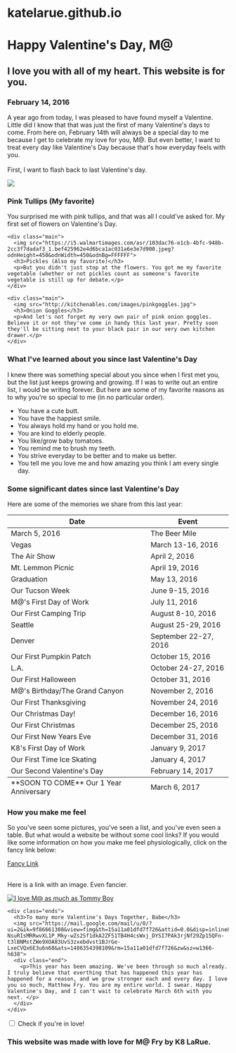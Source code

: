 # katelarue.github.io
<!DOCTYPE html>
<html>
<head>
  <title>Kate Loves Matt</title>
  <link href="https://fonts.googleapis.com/css?family=Abel|Amatic+SC|Raleway:100,200,300,400,500,600,700,800,900" rel="stylesheet">
  <link rel="stylesheet" type="text/css" href="style.css">
</head>
<body>

  <div id="cover">
    <div class="cover-content">
      <h1>Happy Valentine's Day, M@</h1>
      <h2>I love you with all of my heart. This website is for you.</h2>
    </div>
  </div>

  <div class="mains">
    <h3>February 14, 2016</h3>
    <p>A year ago from today, I was pleased to have found myself a Valentine. Little did I know that that was just the first of many Valentine's days to come. From here on, February 14th will always be a special day to me because I get to celebrate my love for you, M@. But even better, I want to treat every day like Valentine's Day because that's how everyday feels with you. </br></br>
First, I want to flash back to last Valentine's day.</p> 
    <div class="main">
      <img src="http://eskipaper.com/images/pink-tulips-3.jpg">
      <h3>Pink Tullips (My favorite)</h3>
      <p>You surprised me with pink tullips, and that was all I could've asked for. My first set of flowers on Valentine's Day.</p>
    </div>

    <div class="main">
      <img src="https://i5.walmartimages.com/asr/103dac76-e1cb-4bfc-948b-2cc3f7dadaf3_1.bef425962e4d6bca1ac031a6e3e7d900.jpeg?odnHeight=450&odnWidth=450&odnBg=FFFFFF">
      <h3>Pickles (Also my favorite)</h3>
      <p>But you didn't just stop at the flowers. You got me my favorite vegetable (whether or not pickles count as someone's favorite vegetable is still up for debate.</p>
    </div>

    <div class="main">
      <img src="http://kitchenables.com/images/pinkgoggles.jpg">
      <h3>Onion Goggles</h3>
      <p>And let's not forget my very own pair of pink onion goggles. Believe it or not they've come in handy this last year. Pretty soon they'll be sitting next to your black pair in our very own kitchen drawer.</p>
    </div>
  </div>

  <div class="lists">
    <h3 class="list">What I've learned about you since last Valentine's Day</h3>
    <p>I knew there was something special about you since when I first met you, but the list just keeps growing and growing. If I was to write out an entire list, I would be writing forever. But here are some of my favorite reasons as to why you're so special to me (in no particular order).</p>
    <div class="list">
      <ul>
        <li>You have a cute butt.</li>
        <li>You have the happiest smile.</li>
        <li>You always hold my hand or you hold me.</li>
        <li>You are kind to elderly people.</li>
        <li>You like/grow baby tomatoes.</li>
        <li>You remind me to brush my teeth.</li>
        <li>You strive everyday to be better and to make us better.</li>
        <li>You tell me you love me and how amazing you think I am every single day.</li>
      </ul>
    </div>
</div>

  <div class="tables">
    <h3 class="table">Some significant dates since last Valentine's Day</h3>  
    <p>Here are some of the memories we share from this last year:</p> 
    <div class="table">
      <table>
        <thead>
          <tr>
            <th>Date</th>
            <th>Event</th>
          </tr>
        </thead>
        <tbody>
          <tr>
            <td>March 5, 2016</td>
            <td>The Beer Mile</td>
          </tr>
          <tr>
            <td>Vegas</td>
            <td>March 13-16, 2016</td>
          </tr>
          <tr>
            <td>The Air Show</td>
            <td>April 2, 2016</td>
          </tr>
          <tr>
            <td>Mt. Lemmon Picnic</td>
            <td>April 19, 2016</td>
          </tr>
          <tr>
            <td>Graduation</td>
            <td>May 13, 2016</td>
          </tr>
          <tr>
            <td>Our Tucson Week</td>
            <td>June 9-15, 2016</td>
          </tr>
          <tr>
            <td>M@'s First Day of Work</td>
            <td>July 11, 2016</td>
          </tr>
          <tr>
            <td>Our First Camping Trip</td>
            <td>August 8-10, 2016</td>
          </tr>
          <tr>
            <td>Seattle</td>
            <td>August 25-29, 2016</td>
          </tr>
          <tr>
            <td>Denver</td>
            <td>September 22-27, 2016</td>
          </tr>
          <tr>
            <td>Our First Pumpkin Patch</td>
            <td>October 15, 2016</td>
          </tr>
          <tr>
            <td>L.A.</td>
            <td>October 24-27, 2016</td>
          </tr>
          <tr>
            <td>Our First Halloween</td>
            <td>October 31, 2016</td>
          </tr>
          <tr>
            <td>M@'s Birthday/The Grand Canyon</td>
            <td>November 2, 2016</td>
          </tr>
          <tr>
            <td>Our First Thanksgiving</td>
            <td>November 24, 2016</td>
          </tr>
          <tr>
            <td>Our Christmas Day!</td>
            <td>December 16, 2016</td>
          </tr>
          <tr>
            <td>Our First Christmas</td>
            <td>December 25, 2016</td>
          </tr>
          <tr>
            <td>Our First New Years Eve</td>
            <td>December 31, 2016</td>
          </tr>
          <tr>
            <td>K8's First Day of Work</td>
            <td>January 9, 2017</td>
          </tr>
          <tr>
            <td>Our First Time Ice Skating</td>
            <td>January 4, 2017</td>
          </tr>
          <tr>
            <td>Our Second Valentine's Day</td>
            <td>February 14, 2017</td>
          </tr>
          </tbody>
           <tfoot>
            <td>**SOON TO COME** Our 1 Year Anniversary</td>
            <td>March 6, 2017</td>
           </tfoot>
    </table>
    </div>
</div>
    
 <div class="links">
    <h3 class="link">How you make me feel</h3>
    <p>So you've seen some pictures, you've seen a list, and you've even seen a table. But what would a website be without some cool links? If you would like some information on how you make me feel physiologically, click on the fancy link below:</p>
    <div class="link">
      <a href="https://en.wikipedia.org/wiki/Love#Psychological_basis" class="btn" target="_blank">Fancy Link</a>
      <p></br>Here is a link with an image. Even fancier.</p>
      <a href="https://i.imgur.com/ekTXWC7.jpg" target="_blank"><img src="http://i1079.photobucket.com/albums/w513/glippman39/BSB/Misc/tommy%20likey.jpg" alt="I love M@ as much as Tommy Boy"/></a>
</div>
</div>

    <div class="ends">
      <h3>To many more Valentine's Days Together, Babe</h3>
      <img src="https://mail.google.com/mail/u/0/?ui=2&ik=9f86661308&view=fimg&th=15a11a01dfd7f726&attid=0.0&disp=inline&safe=1&attbid=ANGjdJ-NsuRIsMRRwvXL1P_Mky-wZs2Sf1dkA2ZF51TB4H4csWxj_DYSI7PAk3rjNf29Zp15QFn-t3lBNMstZWe9XOA83UvS3zxebdvst1BJrGe-LxeCVQx6E3u6n68&ats=1486354398109&rm=15a11a01dfd7f726&zw&sz=w1366-h638">
      <div class="end">
        <p>This year has been amazing. We've been through so much already. I truly believe that everthing that has happened this year has happened for a reason, and we grow stronger each and every day. I love you so much, Matthew Fry. You are my entire world. I swear. Happy Valentine's Day, and I can't wait to celebrate March 6th with you next. </p>
      </div>
    </div>
  </div>

<div class="check">
<form> <input type="checkbox" name="love" value="love" id="love"><label for="love"> Check if you're in love!</label> </form>
</div>
  <h3>This website was made with love for M@ Fry by K8 LaRue.</h3>
  
</body>
</html> 
